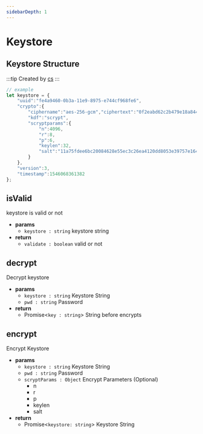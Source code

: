 ```yaml
---
sidebarDepth: 1
---
```


# Keystore

## Keystore Structure

:::tip Created by
[cs](https://github.com/lovelycs)
:::

```javascript
// example
let keystore = {
    "uuid":"fe4a9460-0b3a-11e9-8975-e744cf968fe6",
    "crypto":{
        "ciphername":"aes-256-gcm","ciphertext":"0f2eabd62c2b479e18a8445f2a6449cc77895c5ce24e8e93bf24356b0080de67373956a69499145a262a6bed36873e35","nonce":"c1e22b37a56fc4280d1947a0",
        "kdf":"scrypt",
        "scryptparams":{
            "n":4096,
            "r":8,
            "p":6,
            "keylen":32,
            "salt":"11a75fdee6bc20084628e55ec3c26ea4120dd8053e39757e164f7642b3d0af73"
        }
    },
    "version":3,
    "timestamp":1546068361382
};
```

## isValid 
keystore is valid or not

- **params**
  - `keystore : string` keystore string
- **return**
  - `validate : boolean` valid or not

## decrypt
Decrypt keystore

- **params**
  - `keystore : string` Keystore String
  - `pwd : string` Password
- **return**
  - Promise<`key : string`> String before encrypts

## encrypt
Encrypt Keystore

- **params**
  - `keystore : string` Keystore String
  - `pwd : string` Password
  - `scryptParams : Object` Encrypt Parameters (Optional)
    - n
    - r
    - p
    - keylen
    - salt
- **return**
  - Promise<`keystore: string`> Keystore String
